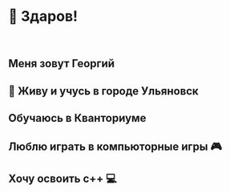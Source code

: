 
 <h1>&#128075; Здаров!</h1><br>
 <h2>Меня зовут Георгий</h1> 
 <h2> 	&#128509; Живу и учусь в городе Ульяновск</h2> 
 <h2> Обучаюсь в Кванториуме </h2>
 <H2>	Люблю играть в компьюторные игры 	&#127918;</H2>
 <H2> Хочу освоить c++ &#128187;</H2>
